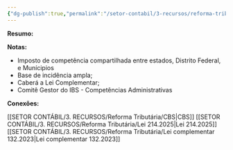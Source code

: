 ```yaml
---
{"dg-publish":true,"permalink":"/setor-contabil/3-recursos/reforma-tributaria/ibs/","dgPassFrontmatter":true,"created":"2025-08-14T08:59:55.342-03:00","updated":"2025-08-14T11:50:10.874-03:00"}
---
```


**Resumo:**


**Notas:**

- Imposto de competência compartilhada entre estados, Distrito Federal, e Munícipios
- Base de incidência ampla;
- Caberá a Lei Complementar;
- Comitê Gestor do IBS - Competências Administrativas



**Conexões:**

[[SETOR CONTÁBIL/3. RECURSOS/Reforma Tributária/CBS\|CBS]]
[[SETOR CONTÁBIL/3. RECURSOS/Reforma Tributária/Lei 214.2025\|Lei 214.2025]]
[[SETOR CONTÁBIL/3. RECURSOS/Reforma Tributária/Lei complementar 132.2023\|Lei complementar 132.2023]]